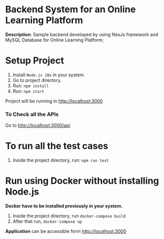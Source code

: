 # Backend System for an Online Learning Platform

**Description**: Sample backend developed by using NesJs framework and MySQL Database for Online Learning Platform;

# Setup Project
1. Install `Node.js 18x` in your system. 
2. Go to project directory.
3. Run: `npm install`
4. Run: `npm start`

Project will be running in  [http://localhost:3000](http://localhost:3000)

### To Check all the APIs
Go to  [http://localhost:3000/api](http://localhost:3000/api)

# To run all the test cases
1. Inside the project directory, run: `npm run test`

# Run using Docker without installing Node.js
**Docker have to be installed previously in your system.**
1. Inside the project directory, run `docker-compose build`
2. After that run, `docker-compose up`
   
**Application** can be accessible form [http://localhost:3000](http://localhost:3000)
